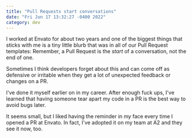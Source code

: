 ```yaml
---
title: "Pull Requests start conversations"
date: "Fri Jun 17 13:32:27 -0400 2022"
category: dev
---
```


I worked at Envato for about two years and one of the biggest things that
sticks with me is a tiny little blurb that was in all of our Pull Request
templates: Remember, a Pull Request is the _start_ of a conversation, not the
end of one.

Sometimes I think developers forget about this and can come off as defensive
or irritable when they get a lot of unexpected feedback or changes on a PR.

I've done it myself earlier on in my career. After enough fuck ups, I've
learned that having someone tear apart my code in a PR is the best way to
avoid bugs later.

It seems small, but I liked having the reminder in my face every time I opened
a PR at Envato. In fact, I've adopted it on my team at A2 and they see it now,
too.
